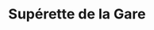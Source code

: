 ---
title: "Supérette de la Gare"
url: /ozoir-la-ferriere/superette-de-la-gare/
shop: Lebensmittel
---